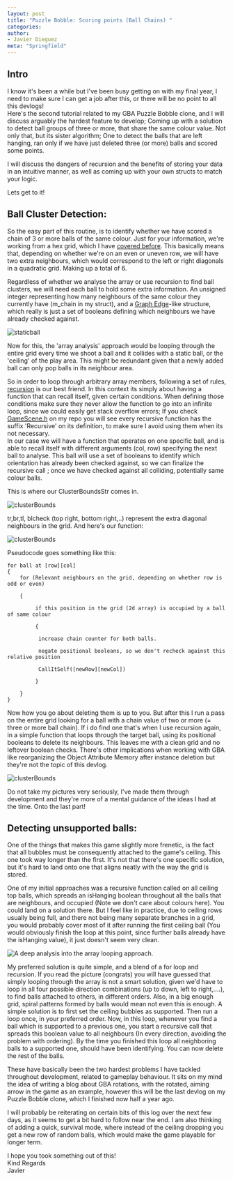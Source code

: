 ```yaml
---
layout: post
title: "Puzzle Bobble: Scoring points (Ball Chains) "
categories:
author:
- Javier Dieguez
meta: "Springfield"
---
```


## Intro  

I know it's been a while but I've been busy getting on with my final year, I need to make sure I can get a job after this, or there will be no point to all this devlogs!  
Here's the second tutorial related to my GBA Puzzle Bobble clone, and I will discuss arguably the hardest feature to develop; Coming up with a solution to detect ball groups of three or more, that share the same colour value. Not only that, but its sister algorithm; One to detect the balls that are left hanging, ran only if we have just deleted three (or more) balls and scored some points.

I will discuss the dangers of recursion and the benefits of storing your data in an intuitive manner, as well as coming up with your own structs to match your logic.

Lets get to it!  

## Ball Cluster Detection:  

So the easy part of this routine, is to identify whether we have scored a chain of 3 or more balls of the same colour. Just for your information, we're working from a hex grid, which I have [covered before](https://javierdega.blogspot.com/2018/09/hexagonal-grids-puzzle-bobble-tutorial.html).
This basically means that, depending on whether we're on an even or uneven row, we will have two extra neighbours, which would correspond to the left or right diagonals in a quadratic grid. Making up a total of 6.  

Regardless of whether we analyse the array or use recursion to find ball clusters, we will need each ball to hold some extra information. An unsigned integer representing how many neighbours of the same colour they currently have (m_chain in my struct), and a [Graph Edge](https://mathworld.wolfram.com/GraphEdge.html)-like structure, which really is just a set of booleans defining which neighbours we have already checked against.  

<img style="float: middle;" src="../../../assets/devlogStaticBallCodeStr.png" alt="staticball" title="staticball">
<br/>  

Now for this, the 'array analysis' approach would be looping through the entire grid every time we shoot a ball and it collides with a static ball, or the 'ceiling' of the play area. This might be redundant given that a newly added ball can only pop balls in its neighbour area.  

So in order to loop through arbitrary array members, following a set of rules, [recursion](https://en.wikipedia.org/wiki/Recursion_(computer_science)) is our best friend. In this context its simply about having a function that can recall itself, given certain conditions. When defining those conditions make sure they never allow the function to go into an infinite loop, since we could easily get stack overflow errors; If you check [GameScene.h](https://github.com/JavierDega/Gba-Puzzle-Bobble/blob/master/Final/source/scene/GameScene.h) on my repo you will see every recursive function has the suffix 'Recursive' on its definition, to make sure I avoid using them when its not necessary.  
In our case we will have a function that operates on one specific ball, and is able to recall itself with different arguments (col, row) specifying the next ball to analyse. This ball will use a set of booleans to identify which orientation has already been checked against, so we can finalize the recursive call ; once we have checked against all colliding, potentially same colour balls.  

This is where our ClusterBoundsStr comes in.  

<img style="float: middle;" src="../../../assets/devlogClusterBounds.png" alt="clusterBounds" title="clusterBounds">
<br/>  

tr,br,tl, blcheck (top right, bottom right,..) represent the extra diagonal neighbours in the grid. And here's our function:  

<img style="float: middle;" src="../../../assets/devlogFindClusters.png" alt="clusterBounds" title="clusterBounds">
<br/>  

Pseudocode goes something like this:  


```
for ball at [row][col]
{
    for (Relevant neighbours on the grid, depending on whether row is odd or even)

    {

         if this position in the grid (2d array) is occupied by a ball of same colour

         {

          increase chain counter for both balls.

          negate positional booleans, so we don't recheck against this relative position

          CallItSelf([newRow][newCol])

         }

    }
}
```  

Now how you go about deleting them is up to you. But after this I run a pass on the entire grid looking for a ball with a chain value of two or more (= three or more ball chain). If i do find one that's when I use recursion again, in a simple function that loops through the target ball, using its positional booleans to delete its neighbours. This leaves me with a clean grid and no leftover boolean checks.
There's other implications when working with GBA like reorganizing the Object Attribute Memory
after instance deletion but they're not the topic of this devlog.  

<img style="float: middle;" src="../../../assets/devlogClusterAnalysis2.png" alt="clusterBounds" title="clusterBounds">
<br/>

Do not take my pictures very seriously, I've made them through development and they're more of a mental guidance of the ideas I had at the time. Onto the last part!  

## Detecting unsupported balls:  

One of the things that makes this game slightly more frenetic, is the fact that all bubbles must be consequently attached to the game's ceiling.
This one took way longer than the first. It's not that there's one specific solution, but it's hard to land onto one that aligns neatly with the way the grid is stored.

One of my initial approaches was a recursive function called on all ceiling top balls, which spreads an isHanging boolean throughout all the balls that are neighbours, and occupied  (Note we don't care about colours here). You could land on a solution there. But I feel like in practice, due to ceiling rows usually being full, and there not being many separate branches in a grid, you would probably cover most of it after running the first ceiling ball (You would obviously finish the loop at this point, since further balls already have the isHanging value), it just doesn't seem very clean.  

<img style="float: middle;" src="../../../assets/devlogHangingBallAlgorithmAnalysis.png" alt="
A deep analysis into the array looping approach.
" title="
A deep analysis into the array looping approach.
">
<br/>  

My preferred solution is quite simple, and a blend of a for loop and recursion. If you read the picture (congrats) you will have guessed that simply looping through the array is not a smart solution, given we'd have to loop in all four possible direction combinations (up to down, left to right,....), to find balls attached to others, in different orders. Also, in a big enough grid, spiral patterns formed by balls would mean not even this is enough.
A simple solution is to first set the ceiling bubbles as supported. Then run a loop once, in your preferred order. Now, in this loop, whenever you find a ball which is supported to a previous one, you start a recursive call that spreads this boolean value to all neighbours (In every direction, avoiding the problem with ordering). By the time you finished this loop all neighboring balls to a supported one, should have been identifying. You can now delete the rest of the balls.

These have basically been the two hardest problems I have tackled throughout development, related to gameplay behaviour. It sits on my mind the idea of writing a blog about GBA rotations, with the rotated, aiming arrow in the game as an example, however this will be the last devlog on my Puzzle Bobble clone, which I finished now half a year ago.

I will probably be reiterating on certain bits of this log over the next few days, as it seems to get a bit hard to follow near the end. I am also thinking of adding a quick, survival mode, where instead of the ceiling dropping you get a new row of random balls, which would make the game playable for longer term.

I hope you took something out of this!  
Kind Regards  
Javier
